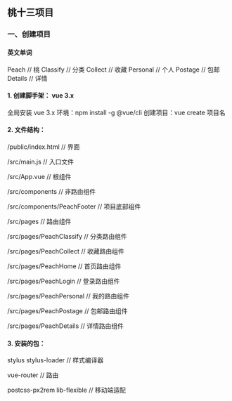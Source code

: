 ## 桃十三项目

### 一、创建项目

#### 英文单词

  Peach         // 桃
  Classify      // 分类
  Collect        // 收藏
  Personal       // 个人
  Postage        // 包邮
  Details        // 详情


#### 1. 创建脚手架： vue 3.x

  全局安装 vue 3.x 环境：npm install -g @vue/cli
  创建项目：vue create 项目名

#### 2. 文件结构：

  /public/index.html                  // 界面

  /src/main.js                        // 入口文件

  /src/App.vue                        // 根组件

  /src/components                     // 非路由组件

  /src/components/PeachFooter         // 项目底部组件

  /src/pages                          // 路由组件

  /src/pages/PeachClassify            // 分类路由组件

  /src/pages/PeachCollect             // 收藏路由组件

  /src/pages/PeachHome                // 首页路由组件

  /src/pages/PeachLogin                // 登录路由组件

  /src/pages/PeachPersonal             // 我的路由组件

  /src/pages/PeachPostage             // 包邮路由组件

  /src/pages/PeachDetails             // 详情路由组件

#### 3. 安装的包：

  stylus stylus-loader       // 样式编译器

  vue-router                  // 路由

  postcss-px2rem lib-flexible  // 移动端适配



  



  
